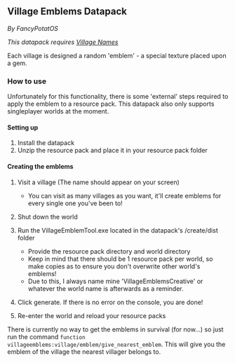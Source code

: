 
## Village Emblems Datapack

_By FancyPotatOS_


_This datapack requires [Village Names](https://github.com/FancyPotatOS/VillageNames)_

Each village is designed a random 'emblem' - a special texture placed upon a gem.


### How to use

Unfortunately for this functionality, there is some 'external' steps required to apply the emblem to a resource pack. This datapack also only supports singleplayer worlds at the moment.

#### Setting up
1. Install the datapack
2. Unzip the resource pack and place it in your resource pack folder

#### Creating the emblems
1. Visit a village (The name should appear on your screen)
    - You can visit as many villages as you want, it'll create emblems for every single one you've been to!

2. Shut down the world

3. Run the VillageEmblemTool.exe located in the datapack's /create/dist folder
    - Provide the resource pack directory and world directory
    - Keep in mind that there should be 1 resource pack per world, so make copies as to ensure you don't overwrite other world's emblems!
    - Due to this, I always name mine 'VillageEmblemsCreative' or whatever the world name is afterwards as a reminder.
4. Click generate. If there is no error on the console, you are done!
5. Re-enter the world and reload your resource packs

There is currently no way to get the emblems in survival (for now...) so just run the command `function villageemblems:village/emblem/give_nearest_emblem`. This will give you the emblem of the village the nearest villager belongs to.

